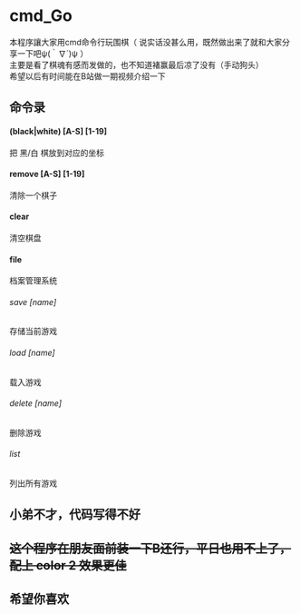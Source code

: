 # cmd_Go
本程序讓大家用cmd命令行玩围棋（ 说实话没甚么用，既然做出来了就和大家分享一下吧ψ(｀∇´)ψ ）  
主要是看了棋魂有感而发做的，也不知道褚赢最后凉了没有（手动狗头）  
希望以后有时间能在B站做一期视频介绍一下  

## 命令录  
#### (black|white) [A-S] [1-19]  
把 黑/白 棋放到对应的坐标  
#### remove [A-S] [1-19]  
清除一个棋子  
#### clear  
清空棋盘  
#### file  
档案管理系统   
###### save [name]  
存储当前游戏 
###### load [name]
载入游戏  
###### delete [name]  
删除游戏  
###### list  
列出所有游戏  

## 小弟不才，代码写得不好
## ~~这个程序在朋友面前装一下B还行，平日也用不上了，配上 color 2 效果更佳~~
## 希望你喜欢
